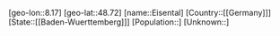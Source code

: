 ﻿---
location: [48.72,8.17]
type: City
tags:
- geo/City


SpocWebEntityId: 30009
isDeleted: false
confidential: public

---
[geo-lon::8.17]
[geo-lat::48.72]
[name::Eisental]
[Country::[[Germany]]]
[State::[[Baden-Wuerttemberg]]]
[Population::]
[Unknown::]

